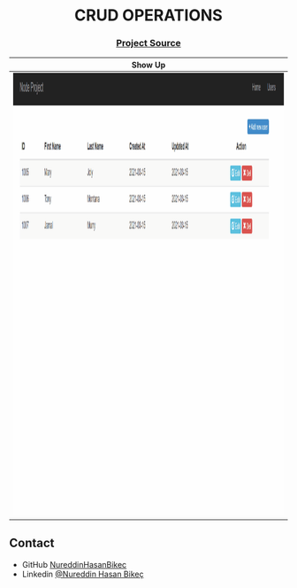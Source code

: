 <h1 align="center">CRUD OPERATIONS</h1>


<div align="center">
  <h3>
    <a href="https://github.com/NureddinHasanBikec/CRUD.operations-node-postgresql">
      Project Source
    </a>
 
  </h3>
</div>

 
  
  |  Show Up  | 
  |-------------------| 
  |<img src="./visuals/CrudOperations.gif" width="1200" height="800"> |  

  
## Contact

- GitHub [NureddinHasanBikec](https://github.com/NureddinHasanBikec)
- Linkedin [@Nureddin Hasan Bikeç](https://www.linkedin.com/in/nureddin-hasan-bikeç)
